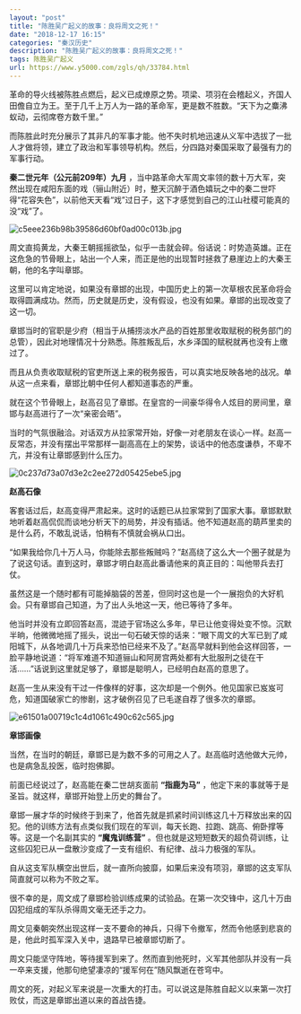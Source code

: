 ```yaml
---
layout: "post"
title: "陈胜吴广起义的故事：良将周文之死！"
date: "2018-12-17 16:15"
categories: "秦汉历史"
description: "陈胜吴广起义的故事：良将周文之死！"
tags: 陈胜吴广起义
url: https://www.y5000.com/zgls/qh/33784.html
---
```






革命的导火线被陈胜点燃后，起义已成燎原之势。项梁、项羽在会稽起义，齐国人田儋自立为王。至于几千上万人为一路的革命军，更是数不胜数。“天下为之麋沸蚁动，云彻席卷方数千里。”

而陈胜此时充分展示了其非凡的军事才能。他不失时机地迅速从义军中选拔了一批人才做将领，建立了政治和军事领导机构。然后，分四路对秦国采取了最强有力的军事行动。

 **秦二世元年（公元前209年）九月**
，当中路革命大军周文率领的数十万大军，突然出现在咸阳东面的戏（骊山附近）时，整天沉醉于酒色嬉玩之中的秦二世吓得“花容失色”，以前他天天看“戏”过日子，这下才感觉到自己的江山社稷可能真的没“戏”了。

![c5eee236b98b39586d60bf0ad00c013b.jpg](https://img.y5000.com/uploads/allimg/180929/c5eee236b98b39586d60bf0ad00c013b.jpg)

周文直捣黄龙，大秦王朝摇摇欲坠，似乎一击就会碎。俗话说：时势造英雄。正在这危急的节骨眼上，站出一个人来，而正是他的出现暂时拯救了悬崖边上的大秦王朝，他的名字叫章邯。

这里可以肯定地说，如果没有章邯的出现，中国历史上的第一次草根农民革命将会取得圆满成功。然而，历史就是历史，没有假设，也没有如果。章邯的出现改变了这一切。

章邯当时的官职是少府（相当于从捕捞淡水产品的百姓那里收取赋税的税务部门的总管），因此对地理情况十分熟悉。陈胜叛乱后，水乡泽国的赋税就再也没有上缴过了。

而且从负责收取赋税的官吏所送上来的税务报告，可以真实地反映各地的战况。单从这一点来看，章邯比朝中任何人都知道事态的严重。

就在这个节骨眼上，赵高召见了章邯。在皇宫的一间豪华得令人炫目的房间里，章邯与赵高进行了一次“亲密会晤”。

当时的气氛很融洽。对话双方从拉家常开始，好像一对老朋友在谈心一样。赵高一反常态，并没有摆出平常那样一副高高在上的架势，谈话中的他态度谦恭，不卑不亢，并没有让章邯感到什么压力。

![0c237d73a07d3e2c2ee272d05425ebe5.jpg](https://img.y5000.com/uploads/allimg/180929/0c237d73a07d3e2c2ee272d05425ebe5.jpg)

 **赵高石像**

客套话过后，赵高变得严肃起来。这时的话题已从拉家常到了国家大事。章邯默默地听着赵高侃侃而谈地分析天下的局势，并没有插话。他不知道赵高的葫芦里卖的是什么药，不敢乱说话，怕稍有不慎就会祸从口出。

“如果我给你几十万人马，你能除去那些叛贼吗？”赵高绕了这么大一个圈子就是为了说这句话。直到这时，章邯才明白赵高此番请他来的真正目的：叫他带兵去打仗。

虽然这是一个随时都有可能掉脑袋的苦差，但同时这也是一个一展抱负的大好机会。只有章邯自己知道，为了出人头地这一天，他已等待了多年。

他当时并没有立即回答赵高，混迹于官场这么多年，早已让他变得处变不惊。沉默半晌，他微微地摇了摇头，说出一句石破天惊的话来：“眼下周文的大军已到了咸阳城下，从各地调几十万兵来恐怕已经来不及了。”赵高早就料到他会这样回答，一脸平静地说道：“将军难道不知道骊山和阿房宫两处都有大批服刑之徒在干活……”话说到这里就足够了，章邯是聪明人，已经明白赵高的意思了。

赵高一生从来没有干过一件像样的好事，这次却是一个例外。他见国家已岌岌可危，知道国破家亡的惨剧，这才破例召见了已毛遂自荐了很多次的章邯。

![e61501a00719c1c4d1061c490c62c565.jpg](https://img.y5000.com/uploads/allimg/180929/e61501a00719c1c4d1061c490c62c565.jpg)

 **章邯画像**

当然，在当时的朝廷，章邯已是为数不多的可用之人了。赵高临时选他做大元帅，也是病急乱投医，临时抱佛脚。

前面已经说过了，赵高能在秦二世胡亥面前 **“指鹿为马”** ，他定下来的事就等于是圣旨。就这样，章邯开始登上历史的舞台了。

章邯一展才华的时候终于到来了，他首先就是抓紧时间训练这几十万释放出来的囚犯。他的训练方法有点类似我们现在的军训，每天长跑、拉跑、跳高、俯卧撑等等。这是一个名副其实的
**“魔鬼训练营”** 。但也就是这短短数天的超负荷训练，让这些囚犯已从一盘散沙变成了一支有组织、有纪律、战斗力极强的军队。

自从这支军队横空出世后，就一直所向披靡，如果后来没有项羽，章邯的这支军队简直就可以称为不败之军。

很不幸的是，周文成了章邯检验训练成果的试验品。在第一次交锋中，这几十万由囚犯组成的军队杀得周文毫无还手之力。

周文见秦朝突然出现这样一支不要命的神兵，只得下令撤军，然而令他感到悲哀的是，他此时孤军深入关中，退路早已被章邯切断了。

周文只能坚守阵地，等待援军到来了。然而直到他死时，义军其他部队并没有一兵一卒来支援，他那句绝望凄凉的“援军何在”随风飘逝在苍穹中。

周文的死，对起义军来说是一次重大的打击。可以说这是陈胜自起义以来第一次打败仗，而这是章邯出道以来的首战告捷。
